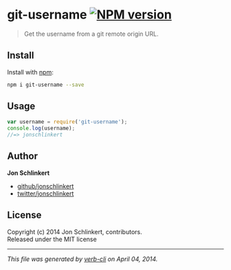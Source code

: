 # git-username [![NPM version](https://badge.fury.io/js/git-username.png)](http://badge.fury.io/js/git-username)

> Get the username from a git remote origin URL.

## Install
Install with [npm](npmjs.org):

```bash
npm i git-username --save
```


## Usage

```js
var username = require('git-username');
console.log(username);
//=> jonschlinkert
```

## Author

**Jon Schlinkert**

+ [github/jonschlinkert](https://github.com/jonschlinkert)
+ [twitter/jonschlinkert](http://twitter.com/jonschlinkert)

## License
Copyright (c) 2014 Jon Schlinkert, contributors.  
Released under the MIT license

***

_This file was generated by [verb-cli](https://github.com/assemble/verb-cli) on April 04, 2014._